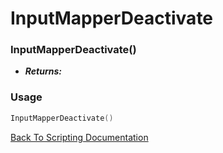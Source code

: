 # InputMapperDeactivate

### InputMapperDeactivate()
- ***Returns:*** 

### Usage

```Lua
InputMapperDeactivate()
```


[Back To Scripting Documentation](../README.md)
